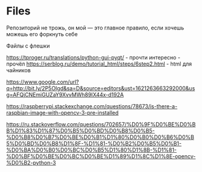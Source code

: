 # Files
Репозиторий не трожь, он мой — это главное правило, если хочешь можешь его форкнуть себе

Файлы с флешки

https://tproger.ru/translations/python-gui-pyqt/ - прочти интересно - прочёл
https://serblog.ru/demo/tutorial_html/steps/6step2.html - html для чайников

https://www.google.com/url?q=http://bit.ly/2P5OIgd&sa=D&source=editors&ust=1621263663292000&usg=AFQjCNEmiGUZaY9XvvMWh89IX44x-d192A


https://raspberrypi.stackexchange.com/questions/78673/is-there-a-raspbian-image-with-opencv-3-pre-installed

https://ru.stackoverflow.com/questions/702657/%D0%9F%D0%BE%D0%BB%D1%83%D1%87%D0%B5%D0%BD%D0%B8%D0%B5-%D0%B8%D0%B7%D0%BE%D0%B1%D1%80%D0%B0%D0%B6%D0%B5%D0%BD%D0%B8%D1%8F-%D1%81-%D0%B2%D0%B5%D0%B1-%D0%BA%D0%B0%D0%BC%D0%B5%D1%80%D1%8B-%D1%81-%D0%BF%D0%BE%D0%BC%D0%BE%D1%89%D1%8C%D1%8E-opencv-%D0%B2-python-3
